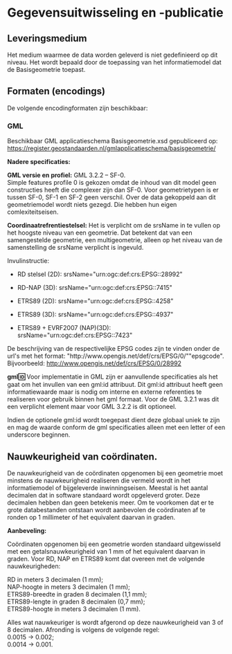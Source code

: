 Gegevensuitwisseling en -publicatie
===================================

Leveringsmedium
---------------

Het medium waarmee de data worden geleverd is niet gedefinieerd op dit niveau. Het wordt bepaald door de toepassing van het informatiemodel dat de Basisgeometrie toepast.

Formaten (encodings)
--------------------

De volgende encodingformaten zijn beschikbaar:

### GML

Beschikbaar GML applicatieschema Basisgeometrie.xsd gepubliceerd op:
https://register.geostandaarden.nl/gmlapplicatieschema/basisgeometrie/

**Nadere specificaties:**

**GML versie en profiel:** GML 3.2.2 – SF-0.  
Simple features profile 0 is gekozen omdat de inhoud van dit model geen
constructies heeft die complexer zijn dan SF-0. Voor geometrietypen is er tussen
SF-0, SF-1 en SF-2 geen verschil. Over de data gekoppeld aan dit geometriemodel
wordt niets gezegd. Die hebben hun eigen comlexiteitseisen.

**Coordinaatrefrentiestelsel:** Het is verplicht om de srsName in te vullen op het hoogste niveau van een geometrie. Dat betekent dat van een samengestelde geometrie, een multigeometrie, alleen op het niveau van de samenstelling de srsName verplicht is ingevuld. 

Invulinstructie:

-   RD stelsel (2D): srsName="urn:ogc:def:crs:EPSG::28992"

-   RD-NAP (3D): srsName="urn:ogc:def:crs:EPSG::7415"

-   ETRS89 (2D): srsName="urn:ogc:def:crs:EPSG::4258"

-   ETRS89 (3D): srsName="urn:ogc:def:crs:EPSG::4937"

-   ETRS89 + EVRF2007 (NAP)(3D): srsName="urn:ogc:def:crs:EPSG::7423"

De beschrijving van de respectivelijke EPSG codes zijn te vinden onder de url's met het format: "ht<span>tp://</span>ww<span>w</span>.opengis.net/def/crs/EPSG/0/""epsgcode". Bijvoorbeeld: http://www.opengis.net/def/crs/EPSG/0/28992

**gml:id:** Voor implementatie in GML zijn er aanvullende specificaties als het
gaat om het invullen van een gml:id attribuut. Dit gml:id attribuut heeft geen
informatiewaarde maar is nodig om interne en externe referenties te realiseren
voor gebruik binnen het gml formaat. Voor de GML 3.2.1 was dit een verplicht
element maar voor GML 3.2.2 is dit optioneel.

Indien de optionele gml:id wordt toegepast dient deze globaal uniek te zijn en mag de waarde conform de gml specificaties alleen met een letter of een underscore beginnen.


Nauwkeurigheid van coördinaten.
-------------------------------

De nauwkeurigheid van de coördinaten opgenomen bij een geometrie moet minstens
de nauwkeurigheid realiseren die vermeld wordt in het informatiemodel of
bijgeleverde inwinningseisen. Meestal is het aantal decimalen dat in software
standaard wordt opgeleverd groter. Deze decimalen hebben dan geen betekenis
meer. Om te voorkomen dat er te grote databestanden ontstaan wordt aanbevolen de
coördinaten af te ronden op 1 millimeter of het equivalent daarvan in graden.

**Aanbeveling:**

Coördinaten opgenomen bij een geometrie worden standaard uitgewisseld met een
getalsnauwkeurigheid van 1 mm of het equivalent daarvan in graden. Voor RD, NAP
en ETRS89 komt dat overeen met de volgende nauwkeurigheden:

RD in meters 3 decimalen (1 mm);  
NAP-hoogte in meters 3 decimalen (1 mm);  
ETRS89-breedte in graden 8 decimalen (1,1 mm);  
ETRS89-lengte in graden 8 decimalen (0,7 mm);  
ETRS89-hoogte in meters 3 decimalen (1 mm).

Alles wat nauwkeuriger is wordt afgerond op deze nauwkeurigheid van 3 of 8
decimalen. Afronding is volgens de volgende regel:  
0.0015 -\> 0.002;  
0.0014 -\> 0.001.
